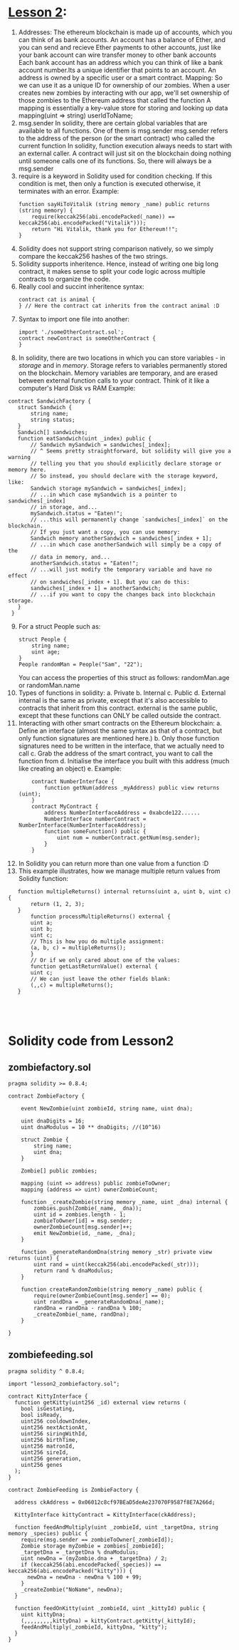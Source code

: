 # [Lesson 2](https://share.cryptozombies.io/en/lesson/2/share/saxenismgmail.com):

1. Addresses:
    The ethereum blockchain is made up of accounts, which you can think of as bank accounts.
    An account has a balance of Ether, and you can send and recieve Ether payments to other accounts, just like your bank account can wire transfer money to other bank accounts
    Each bank account has an address which you can think of like a bank account number.Its a unique identifier that points to an account.
    An address is owned by a specific user or a smart contract.
   Mapping:
    So we can use it as a unique ID for ownership of our zombies. When a user creates new zombies by interacting with our app, we'll set ownership of those zombies
    to the Ethereum address that called the function
    A mapping is essentially a key-value store for storing and looking up data
        mapping(uint => string) userIdToName;
2. msg.sender
    In solidity, there are certain global variables that are available to all functions. One of them is msg.sender
    msg.sender refers to the address of the person (or the smart contract) who called the current function
    In solidity, function execution always needs to start with an external caller. A contract will just sit on the blockchain doing nothing until someone calls one of its functions. So, 
    there will always be a msg.sender
3. require is a keyword in Solidity used for condition checking. If this condition is met, then only a function is executed otherwise, it terminates with an error.
    Example:
    ```solidity
    function sayHiToVitalik (string memory _name) public returns (string memory) {
        require(keccak256(abi.encodePacked(_name)) == keccak256(abi.encodePacked("Vitalik")));
        return "Hi Vitalik, thank you for Ethereum!!";
    }
    ```
4. Solidity does not support string comparison natively, so we simply compare the keccak256 hashes of the two strings.
5. Solidity supports inheritence. Hence, instead of writing one big long contract, it makes sense to split your code logic across multiple
    contracts to organize the code.
6.  Really cool and succint inheritence syntax:
    ```solidity
    contract cat is animal {
    } // Here the contract cat inherits from the contract animal :D
    ```
7. Syntax to import one file into another:
    ```solidity
    import './someOtherContract.sol';
    contract newContract is someOtherContract {
    }
    ```
8. In solidity, there are two locations in which you can store variables - in *storage* and in *memory*.
    Storage refers to variables permanently stored on the blockchain.
    Memory variables are temporary, and are erased between external function calls to your contract.
    Think of it like a computer's Hard Disk vs RAM
Example:
 ```solidity
contract SandwichFactory {
    struct Sandwich {
        string name;
        string status;
    }
    Sandwich[] sandwiches;
    function eatSandwich(uint _index) public {
        // Sandwich mySandwich = sandwiches[_index];
        // ^ Seems pretty straightforward, but solidity will give you a warning
        // telling you that you should explicitly declare storage or memory here.
        // So instead, you should declare with the storage keyword, like:
        Sandwich storage mySandwich = sandwiches[_index];
        // ...in which case mySandwich is a pointer to sandwiches[_index]
        // in storage, and...
        mySandwich.status = "Eaten!";
        // ...this will permanently change `sandwiches[_index]` on the blockchain.
        // If you just want a copy, you can use memory:
        Sandwich memory anotherSandwich = sandwiches[_index + 1];
        // ...in which case anotherSandwich will simply be a copy of the 
        // data in memory, and...
        anotherSandwich.status = "Eaten!";
        // ...will just modify the temporary variable and have no effect 
        // on sandwiches[_index + 1]. But you can do this:
        sandwiches[_index + 1] = anotherSandwich;
        // ...if you want to copy the changes back into blockchain storage.
    }
  }
```

9. For a struct People such as:
    ```solidity
    struct People {
        string name;
        uint age;
    }
    People randomMan = People("Sam", "22");
    ```
    You can access the properties of this struct as follows:
    randomMan.age or randomMan.name
10. Types of functions in solidity:
    a. Private
    b. Internal
    c. Public
    d. External
internal is the same as private, except that it's also accessible to contracts that inherit from this contract.
external is the same public, except that these functions can ONLY be called outside the contract.
11. Interacting with other smart contracts on the Ethereum blockchain:
    a. Define an interface (almost the same syntax as that of a contract, but only function signatures are mentioned here.)
    b. Only those function signatures need to be written in the interface, that we actually need to call
    c. Grab the address of the smart contract, you want to call the function from
    d. Initialise the interface you built with this address (much like creating an object)
    e. Example:
    ```solidity
        contract NumberInterface {
            function getNum(address _myAddress) public view returns (uint);
        }
        contract MyContract {
            address NumberInterfaceAddress = 0xabcde122......
            NumberInterface numberContract = NumberInterface(NumberInterfaceAddress);
            function someFunction() public {
                uint num = numberContract.getNum(msg.sender);
            }
        }
      ```
 12. In Solidity you can return more than one value from a function :D
 13. This example illustrates, how we manage multiple return values from Solidity function:
 ```solidity
    function multipleReturns() internal returns(uint a, uint b, uint c) {
        return (1, 2, 3);
    }
        function processMultipleReturns() external {
        uint a;
        uint b;
        uint c;
        // This is how you do multiple assignment:
        (a, b, c) = multipleReturns();
        }
        // Or if we only cared about one of the values:
        function getLastReturnValue() external {
        uint c;
        // We can just leave the other fields blank:
        (,,c) = multipleReturns();
    }
```
<br/>
<br/>

# Solidity code from Lesson2

## zombiefactory.sol
```solidity
pragma solidity >= 0.8.4;

contract ZombieFactory {

    event NewZombie(uint zombieId, string name, uint dna);

    uint dnaDigits = 16;
    uint dnaModulus = 10 ** dnaDigits; //(10^16)

    struct Zombie {
        string name;
        uint dna;
    }

    Zombie[] public zombies;

    mapping (uint => address) public zombieToOwner;
    mapping (address => uint) ownerZombieCount;

    function _createZombie(string memory _name, uint _dna) internal {
        zombies.push(Zombie(_name, _dna));
        uint id = zombies.length - 1;
        zombieToOwner[id] = msg.sender;
        ownerZombieCount[msg.sender]++;
        emit NewZombie(id, _name, _dna);
    }

    function _generateRandomDna(string memory _str) private view returns (uint) {
        uint rand = uint(keccak256(abi.encodePacked(_str)));
        return rand % dnaModulus;
    }

    function createRandomZombie(string memory _name) public {
        require(ownerZombieCount[msg.sender] == 0);
        uint randDna = _generateRandomDna(_name);
        randDna = randDna - randDna % 100;
        _createZombie(_name, randDna);
    }

}
```

## zombiefeeding.sol

```solidity
pragma solidity ^ 0.8.4;

import "lesson2_zombiefactory.sol";

contract KittyInterface {
  function getKitty(uint256 _id) external view returns (
    bool isGestating,
    bool isReady,
    uint256 cooldownIndex,
    uint256 nextActionAt,
    uint256 siringWithId,
    uint256 birthTime,
    uint256 matronId,
    uint256 sireId,
    uint256 generation,
    uint256 genes
  );
}

contract ZombieFeeding is ZombieFactory {

  address ckAddress = 0x06012c8cf97BEaD5deAe237070F9587f8E7A266d;
  
  KittyInterface kittyContract = KittyInterface(ckAddress);

  function feedAndMultiply(uint _zombieId, uint _targetDna, string memory _species) public {
    require(msg.sender == zombieToOwner[_zombieId]);
    Zombie storage myZombie = zombies[_zombieId];
    _targetDna = _targetDna % dnaModulus;
    uint newDna = (myZombie.dna + _targetDna) / 2;
    if (keccak256(abi.encodePacked(_species)) == keccak256(abi.encodePacked("kitty"))) {
      newDna = newDna - newDna % 100 + 99;
    }
    _createZombie("NoName", newDna);
  }

  function feedOnKitty(uint _zombieId, uint _kittyId) public {
    uint kittyDna;
    (,,,,,,,,,kittyDna) = kittyContract.getKitty(_kittyId);
    feedAndMultiply(_zombieId, kittyDna, "kitty");
  }
}
```
